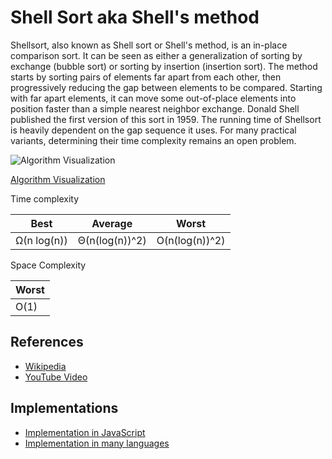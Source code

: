 # Shell Sort aka Shell's method

Shellsort, also known as Shell sort or Shell's method, is an in-place comparison sort. It can be seen as either a generalization of sorting by exchange (bubble sort) or sorting by insertion (insertion sort). The method starts by sorting pairs of elements far apart from each other, then progressively reducing the gap between elements to be compared. Starting with far apart elements, it can move some out-of-place elements into position faster than a simple nearest neighbor exchange. Donald Shell published the first version of this sort in 1959. The running time of Shellsort is heavily dependent on the gap sequence it uses. For many practical variants, determining their time complexity remains an open problem.

![Algorithm Visualization](https://upload.wikimedia.org/wikipedia/commons/d/d8/Sorting_shellsort_anim.gif)

[Algorithm Visualization](https://www.cs.usfca.edu/~galles/visualization/ComparisonSort.html)

Time complexity

| Best | Average | Worst |
| ---- | ------- | ----- |
| Ω(n log(n)) |  Θ(n(log(n))^2) | O(n(log(n))^2) |

Space Complexity

|  Worst   |
| -------- |
|   O(1)   |

## References

* [Wikipedia](https://en.wikipedia.org/wiki/Shellsort)
* [YouTube Video](https://youtu.be/ddeLSDsYVp8)

## Implementations

* [Implementation in JavaScript](https://github.com/trekhleb/javascript-algorithms/tree/master/src/algorithms/sorting/shell-sort)
* [Implementation in many languages](https://rosettacode.org/wiki/Sorting_algorithms/Shell_sort)
